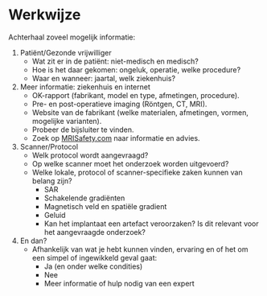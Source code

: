 # Werkwijze

Achterhaal zoveel mogelijk informatie:

1. Patiënt/Gezonde vrijwilliger
   * Wat zit er in de patiënt: niet-medisch en medisch?
   * Hoe is het daar gekomen: ongeluk, operatie, welke procedure?
   * Waar en wanneer: jaartal, welk ziekenhuis?
1. Meer informatie: ziekenhuis en internet
   * OK-rapport (fabrikant, model en type, afmetingen, procedure).
   * Pre- en post-operatieve imaging (Röntgen, CT, MRI).
   * Website van de fabrikant (welke materialen, afmetingen, vormen, mogelijke varianten).
   * Probeer de bijsluiter te vinden.
   * Zoek op [MRISafety.com](http://mrisafety.com) naar informatie en advies.
1. Scanner/Protocol
   * Welk protocol wordt aangevraagd?
   * Op welke scanner moet het onderzoek worden uitgevoerd?
   * Welke lokale, protocol of scanner-specifieke zaken kunnen van belang zijn?
     * SAR
     * Schakelende gradiënten
     * Magnetisch veld en spatiële gradient
     * Geluid
     * Kan het implantaat een artefact veroorzaken? Is dit relevant voor het
       aangevraagde onderzoek? 
1. En dan?
   * Afhankelijk van wat je hebt kunnen vinden, ervaring en of het om een
     simpel of ingewikkeld geval gaat:
     * Ja (en onder welke condities)
     * Nee
     * Meer informatie of hulp nodig van een expert


